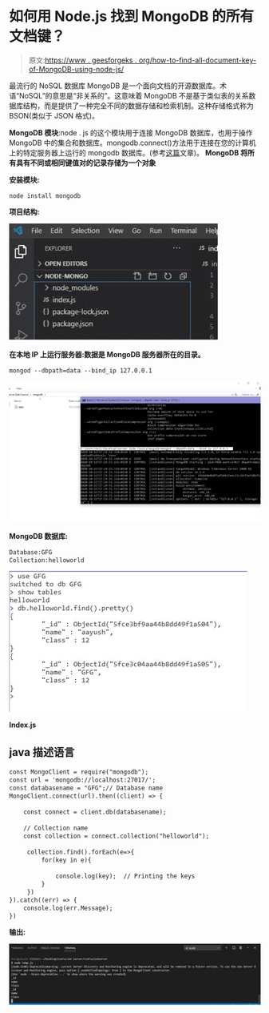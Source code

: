 # 如何用 Node.js 找到 MongoDB 的所有文档键？

> 原文:[https://www . geesforgeks . org/how-to-find-all-document-key-of-MongoDB-using-node-js/](https://www.geeksforgeeks.org/how-to-find-all-the-document-keys-of-mongodb-using-node-js/)

最流行的 NoSQL 数据库 MongoDB 是一个面向文档的开源数据库。术语“NoSQL”的意思是“非关系的”。这意味着 MongoDB 不是基于类似表的关系数据库结构，而是提供了一种完全不同的数据存储和检索机制。这种存储格式称为 BSON(类似于 JSON 格式)。

**MongoDB 模块**:node . js 的这个模块用于连接 MongoDB 数据库，也用于操作 MongoDB 中的集合和数据库。mongodb.connect()方法用于连接在您的计算机上的特定服务器上运行的 mongodb 数据库。(参考[这篇](https://www.geeksforgeeks.org/how-to-connect-mongodb-server-with-node-js/)文章)。 **MongoDB 将所有具有不同或相同键值对的记录存储为一个对象**

**安装模块:**

```
node install mongodb
```

**项目结构:**

![](img/680c11a4a464432626c22f3eee5f7f10.png)

**在本地 IP 上运行服务器:数据是 MongoDB 服务器所在的目录。**

```
mongod --dbpath=data --bind_ip 127.0.0.1
```

![](img/b17079668307c9a66022081b23d3c23d.png)

**MongoDB 数据库:**

```
Database:GFG
Collection:helloworld
```

![](img/101f02b4f16608f1a452f788f3dd3bb6.png)

**Index.js**

## java 描述语言

```
const MongoClient = require("mongodb"); 
const url = 'mongodb://localhost:27017/'; 
const databasename = "GFG";// Database name 
MongoClient.connect(url).then((client) => { 

    const connect = client.db(databasename); 

    // Collection name 
    const collection = connect.collection("helloworld"); 

     collection.find().forEach(e=>{
         for(key in e){

             console.log(key);  // Printing the keys 
         }
     })
}).catch((err) => { 
    console.log(err.Message); 
})
```

**输出:**

![](img/f39d921cc7bf77f28014e5c9ec236f95.png)